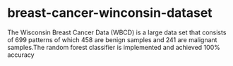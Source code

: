# breast-cancer-winconsin-dataset
The Wisconsin Breast Cancer Data (WBCD) is a large data set that consists of 699 patterns of which 458 are benign samples and 241 are malignant samples.The random forest classifier is implemented and achieved 100% accuracy
